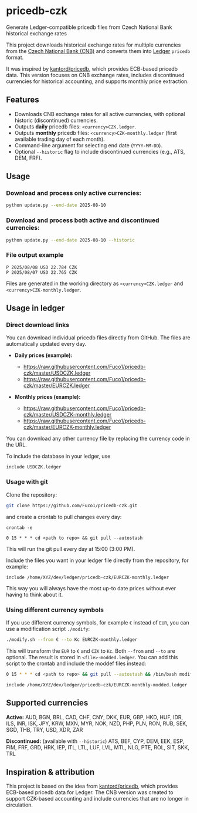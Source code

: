 # pricedb-czk
Generate Ledger-compatible pricedb files from Czech National Bank historical exchange rates

This project downloads historical exchange rates for multiple currencies from the [Czech National Bank (CNB)](https://www.cnb.cz/) and converts them into [Ledger](https://www.ledger-cli.org/) `pricedb` format.

It was inspired by [kantord/pricedb](https://github.com/kantord/pricedb), which provides ECB-based pricedb data. This version focuses on CNB exchange rates, includes discontinued currencies for historical accounting, and supports monthly price extraction.

## Features
- Downloads CNB exchange rates for all active currencies, with optional historic (discontinued) currencies.
- Outputs **daily** pricedb files: `<currency>CZK.ledger`.
- Outputs **monthly** pricedb files: `<currency>CZK-monthly.ledger` (first available trading day of each month).
- Command-line argument for selecting end date (`YYYY-MM-DD`).
- Optional `--historic` flag to include discontinued currencies (e.g., ATS, DEM, FRF).

## Usage
### Download and process only active currencies:

``` bash
python update.py --end-date 2025-08-10
```

### Download and process both active and discontinued currencies:

``` bash
python update.py --end-date 2025-08-10 --historic
```

### File output example

```
P 2025/08/08 USD 22.784 CZK
P 2025/08/07 USD 22.765 CZK
```

Files are generated in the working directory as `<currency>CZK.ledger` and `<currency>CZK-monthly.ledger`.

## Usage in ledger

### Direct download links
You can download individual pricedb files directly from GitHub.  The files are
automatically updated every day.

- **Daily prices (example):**
  - https://raw.githubusercontent.com/Fuco1/pricedb-czk/master/USDCZK.ledger
  - https://raw.githubusercontent.com/Fuco1/pricedb-czk/master/EURCZK.ledger

- **Monthly prices (example):**
  - https://raw.githubusercontent.com/Fuco1/pricedb-czk/master/USDCZK-monthly.ledger
  - https://raw.githubusercontent.com/Fuco1/pricedb-czk/master/EURCZK-monthly.ledger

You can download any other currency file by replacing the currency code in the URL.

To include the database in your ledger, use

```
include USDCZK.ledger
```

### Usage with git

Clone the repository:

```bash
git clone https://github.com/Fuco1/pricedb-czk.git
```

and create a crontab to pull changes every day:

```
crontab -e
```

```
0 15 * * * cd <path to repo> && git pull --autostash
```

This will run the git pull every day at 15:00 (3:00 PM).

Include the files you want in your ledger file directly from the repository, for example:

```
include /home/XYZ/dev/ledger/pricedb-czk/EURCZK-monthly.ledger
```

This way you will always have the most up-to date prices without ever having to think about it.

### Using different currency symbols

If you use different currency symbols, for example `€` instead of `EUR`, you can use a modification script `./modify`:

``` bash
./modify.sh --from € --to Kc EURCZK-monthly.ledger
```

This will transform the `EUR` to `€` and `CZK` to `Kc`.  Both `--from` and `--to` are optional.  The result is stored in `<file>-modded.ledger`.   You can add this script to the crontab and include the moddef files instead:

``` bash
0 15 * * * cd <path to repo> && git pull --autostash && /bin/bash modify.sh --from € --to Kc EURCZK-monthly.ledger
```

```
include /home/XYZ/dev/ledger/pricedb-czk/EURCZK-monthly-modded.ledger
```

## Supported currencies

**Active:**
AUD, BGN, BRL, CAD, CHF, CNY, DKK, EUR, GBP, HKD, HUF, IDR, ILS, INR, ISK, JPY, KRW, MXN, MYR, NOK, NZD, PHP, PLN, RON, RUB, SEK, SGD, THB, TRY, USD, XDR, ZAR

**Discontinued:** (available with `--historic`)
ATS, BEF, CYP, DEM, EEK, ESP, FIM, FRF, GRD, HRK, IEP, ITL, LTL, LUF, LVL, MTL, NLG, PTE, ROL, SIT, SKK, TRL

## Inspiration & attribution
This project is based on the idea from [kantord/pricedb](https://github.com/kantord/pricedb), which provides ECB-based pricedb data for Ledger. The CNB version was created to support CZK-based accounting and include currencies that are no longer in circulation.
